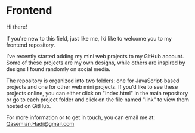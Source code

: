 # Frontend

Hi there!

If you're new to this field, just like me, I’d like to welcome you to my frontend repository.

I’ve recently started adding my mini web projects to my GitHub account. Some of these projects are my own designs, while others are inspired by designs I found randomly on social media.

The repository is organized into two folders: one for JavaScript-based projects and one for other web mini projects. If you’d like to see these projects online, you can either click on "Index.html" in the main repository or go to each project folder and click on the file named "link" to view them hosted on GitHub.

For more information or to get in touch, you can email me at:
Qasemian.Hadi@gmail.com
